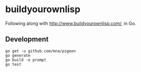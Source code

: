 # buildyourownlisp

Following along with http://www.buildyourownlisp.com/, in Go.

## Development

```
go get -u github.com/mna/pigeon       
go generate
go build -o prompt
go test
```

